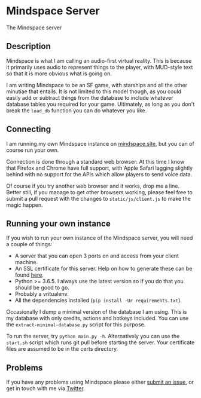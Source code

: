 # Mindspace Server
The Mindspace server

## Description
Mindspace is what I am calling an audio-first virtual reality. This is because it primarily uses audio to represent things to the player, with MUD-style text so that it is more obvious what is going on.

I am writing Mindspace to be an SF game, with starships and all the other minutiae that entails. It is not limited to this model though, as you could easily add or subtract things from the database to include whatever database tables you required for your game. Ultimately, as long as you don't break the `load_db` function you can do whatever you like.

## Connecting
I am running my own Mindspace instance on [mindspace.site](http://mindspace.site/client), but you can of course run your own.

Connection is done through a standard web browser: At this time I know that Firefox and Chrome have full support, with Apple Safari lagging slightly behind with no support for the APIs which allow players to send voice data.

Of course if you try another web browser and it works, drop me a line. Better still, if you manage to get other browsers working, please feel free to submit a pull request with the changes to `static/js/client.js` to make the magic happen.

## Running your own instance
If you wish to run your own instance of the Mindspace server, you will need a couple of things:

* A server that you can open 3 ports on and access from your client machine.
* An SSL certificate for this server. Help on how to generate these can be found [here](https://stackoverflow.com/questions/10175812/how-to-create-a-self-signed-certificate-with-openssl).
* Python >= 3.6.5. I always use the latest version so if you do that you should be good to go.
* Probably a vritualenv.
* All the dependencies installed (`pip install -Ur requirements.txt`).

Occasionally I dump a minimal version of the database I am using. This is my database with only credits, actions and hotkeys included. You can use the `extract-minimal-database.py` script for this purpose.

To run the server, try `python main.py -h`. Alternatively you can use the `start.sh` script which runs git pull before starting the server. Your certificate files are assumed to be in the certs directory.

## Problems
If you have any problems using Mindspace please either [submit an issue](https://github.com/chrisnorman7/mindspace-server/issues/new), or get in touch with me via [Twitter](https://twitter.com/chrisnorman7).